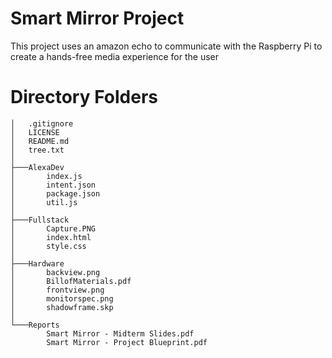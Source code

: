 # Smart Mirror Project

This project uses an amazon echo to communicate with the Raspberry Pi to create a hands-free media experience for the user


# Directory Folders
 
```
│   .gitignore
│   LICENSE
│   README.md
│   tree.txt
│   
├───AlexaDev
│       index.js
│       intent.json
│       package.json
│       util.js
│       
├───Fullstack
│       Capture.PNG
│       index.html
│       style.css
│       
├───Hardware
│       backview.png
│       BillofMaterials.pdf
│       frontview.png
│       monitorspec.png
│       shadowframe.skp
│       
└───Reports
        Smart Mirror - Midterm Slides.pdf
        Smart Mirror - Project Blueprint.pdf
```
